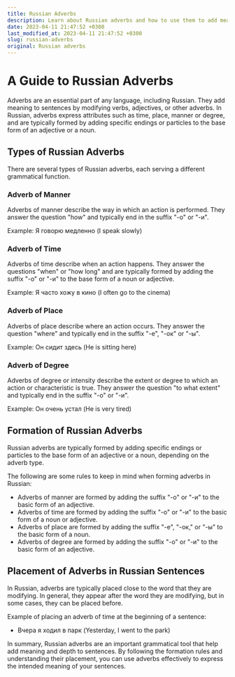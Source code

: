 ```yaml
---
title: Russian Adverbs
description: Learn about Russian adverbs and how to use them to add meaning to your sentences.
date: 2023-04-11 21:47:52 +0300
last_modified_at: 2023-04-11 21:47:52 +0300
slug: russian-adverbs
original: Russian adverbs
---
```

# A Guide to Russian Adverbs

Adverbs are an essential part of any language, including Russian. They add meaning to sentences by modifying verbs, adjectives, or other adverbs. In Russian, adverbs express attributes such as time, place, manner or degree, and are typically formed by adding specific endings or particles to the base form of an adjective or a noun.

## Types of Russian Adverbs

There are several types of Russian adverbs, each serving a different grammatical function.

### Adverb of Manner

Adverbs of manner describe the way in which an action is performed. They answer the question "how" and typically end in the suffix "-о" or "-и".

Example: Я говорю медленно (I speak slowly)

### Adverb of Time

Adverbs of time describe when an action happens. They answer the questions "when" or "how long" and are typically formed by adding the suffix "-о" or "-и" to the base form of a noun or adjective.

Example: Я часто хожу в кино (I often go to the cinema)

### Adverb of Place

Adverbs of place describe where an action occurs. They answer the question "where" and typically end in the suffix "-е", "-ок" or "-ы".

Example: Он сидит здесь (He is sitting here)

### Adverb of Degree

Adverbs of degree or intensity describe the extent or degree to which an action or characteristic is true. They answer the question "to what extent" and typically end in the suffix "-о" or "-и".

Example: Он очень устал (He is very tired)

## Formation of Russian Adverbs

Russian adverbs are typically formed by adding specific endings or particles to the base form of an adjective or a noun, depending on the adverb type.

The following are some rules to keep in mind when forming adverbs in Russian:

- Adverbs of manner are formed by adding the suffix "-о" or "-и" to the basic form of an adjective.
- Adverbs of time are formed by adding the suffix "-о" or "-и" to the basic form of a noun or adjective.
- Adverbs of place are formed by adding the suffix "-е", "-ок," or "-ы" to the basic form of a noun.
- Adverbs of degree are formed by adding the suffix "-о" or "-и" to the basic form of an adjective.

## Placement of Adverbs in Russian Sentences

In Russian, adverbs are typically placed close to the word that they are modifying. In general, they appear after the word they are modifying, but in some cases, they can be placed before.

Example of placing an adverb of time at the beginning of a sentence:

- Вчера я ходил в парк (Yesterday, I went to the park)

In summary, Russian adverbs are an important grammatical tool that help add meaning and depth to sentences. By following the formation rules and understanding their placement, you can use adverbs effectively to express the intended meaning of your sentences.